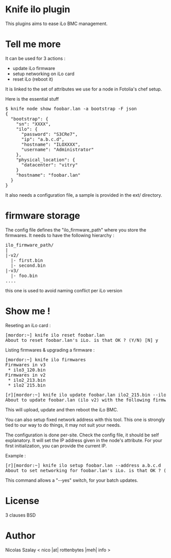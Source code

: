 # Knife ilo plugin

This plugins aims to ease iLo BMC management.

# Tell me more

It can be used for 3 actions :
* update iLo firmware
* setup networking on iLo card
* reset iLo (reboot it)

It is linked to the set of attributes we use for a node in Fotolia's chef setup.

Here is the essential stuff
<pre>
$ knife node show foobar.lan -a bootstrap -F json
{
  "bootstrap": {
    "sn": "XXXX",
    "ilo": {
      "password": "S3CRe7",
      "ip": "a.b.c.d",
      "hostname": "ILOXXXX",
      "username": "Administrator"
    },
    "physical_location": {
      "datacenter": "vitry"
    }
    "hostname": "foobar.lan"
  }
}
</pre>

It also needs a configuration file, a sample is provided in the ext/ directory.

# firmware storage

The config file defines the "ilo_firmware_path" where you store the firmwares. It needs to have the following hierarchy :

<pre>
ilo_firmware_path/
|
|-v2/
  |- first.bin
  |- second.bin
|-v3/
  |- foo.bin
....
</pre>

this one is used to avoid naming conflict per iLo version

# Show me !

Reseting an iLo card :

<pre>
[mordor:~] knife ilo reset foobar.lan
About to reset foobar.lan's iLo. is that OK ? (Y/N) [N] y
</pre>

Listing firmwares & upgrading a firmware :

<pre>
[mordor:~] knife ilo firmwares
Firmwares in v3
 * ilo3_120.bin
Firmwares in v2
 * ilo2_213.bin
 * ilo2_215.bin
</pre>

<pre>
[r][mordor:~] knife ilo update foobar.lan ilo2_215.bin --ilo 2
About to update foobar.lan (ilo v2) with the following firmware file. OK ? (Y/N) [N]
</pre>

This will upload, update and then reboot the iLo BMC.

You can also setup fixed network address with this tool. This one is strongly tied to our way to do things, it may not suit your needs.

The configuration is done per-site. Check the config file, it should be self explanatory. It will set the IP address given in the node's attribute. For your first initialization, you can provide the current IP.

Example :
<pre>
[r][mordor:~] knife ilo setup foobar.lan --address a.b.c.d
About to set networking for foobar.lan's iLo. is that OK ? (Y/N) [N]
</pre>

This command allows a "--yes" switch, for your batch updates.

License
=======
3 clauses BSD

Author
======
Nicolas Szalay < nico |at| rottenbytes |meh| info >
